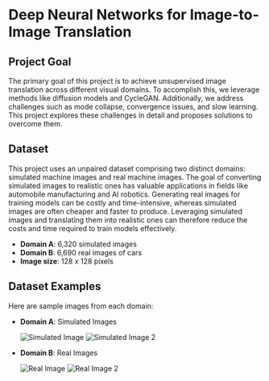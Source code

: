 # Deep Neural Networks for Image-to-Image Translation

## Project Goal

The primary goal of this project is to achieve unsupervised image translation across different visual domains. To accomplish this, we leverage methods like diffusion models and CycleGAN. Additionally, we address challenges such as mode collapse, convergence issues, and slow learning. This project explores these challenges in detail and proposes solutions to overcome them.

## Dataset

This project uses an unpaired dataset comprising two distinct domains: simulated machine images and real machine images. The goal of converting simulated images to realistic ones has valuable applications in fields like automobile manufacturing and AI robotics. Generating real images for training models can be costly and time-intensive, whereas simulated images are often cheaper and faster to produce. Leveraging simulated images and translating them into realistic ones can therefore reduce the costs and time required to train models effectively.

- **Domain A**: 6,320 simulated images
- **Domain B**: 6,690 real images of cars
- **Image size**: 128 x 128 pixels

## Dataset Examples

Here are sample images from each domain:

- **Domain A**: Simulated Images

  ![Simulated Image](https://github.com/user-attachments/assets/2efa0990-f10d-4c6e-b34d-5b4674140379)      ![Simulated Image 2](https://github.com/user-attachments/assets/34c2bfa0-5a7d-4589-961b-f9404cefc73e)     


 



- **Domain B**: Real Images

  ![Real Image](https://github.com/user-attachments/assets/72d5758d-72df-4845-bf2f-709e2400f413)           ![Real Image 2](https://github.com/user-attachments/assets/25026c54-271f-4159-81f6-6e0d9ed03097)




